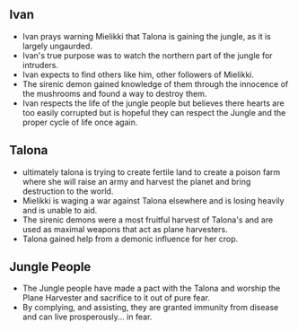 ## Ivan
- Ivan prays warning Mielikki that Talona is gaining the jungle, as it is largely ungaurded.
- Ivan's true purpose was to watch the northern part of the jungle for intruders.
- Ivan expects to find others like him, other followers of Mielikki.
- The sirenic demon gained knowledge of them through the innocence of the mushrooms and found a way to destroy them.
- Ivan respects the life of the jungle people but believes there hearts are too easily corrupted but is hopeful they can respect the Jungle and the proper cycle of life once again.


## Talona
- ultimately talona is trying to create fertile land to create a poison farm where she will raise an army and harvest the planet and bring destruction to the world.
- Mielikki is waging a war against Talona elsewhere and is losing heavily and is unable to aid.
- The sirenic demons were a most fruitful harvest of Talona's and are used as maximal weapons that act as plane harvesters.
- Talona gained help from a demonic influence for her crop.

## Jungle People
- The Jungle people have made a pact with the Talona and worship the Plane Harvester and sacrifice to it out of pure fear.
- By complying, and assisting, they are granted immunity from disease and can live prosperously... in fear.
